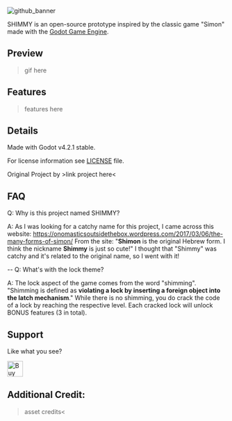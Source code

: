 ![github_banner](https://github.com/HeyNinety/SHIMMY-godot-4-simon-like/assets/68526679/afc93d99-ad9e-45b3-9036-71e674f95fd5)


SHIMMY is an open-source prototype inspired by the classic game "Simon" made with the [Godot Game Engine](https://godotengine.org).


## Preview
>gif here


## Features
>features here


## Details
Made with Godot v4.2.1 stable.

For license information see [LICENSE](LICENSE) file.

Original Project by >link project here<

## FAQ
Q: Why is this project named SHIMMY?

A: As I was looking for a catchy name for this project, I came across this website:
https://onomasticsoutsidethebox.wordpress.com/2017/03/06/the-many-forms-of-simon/
From the site: "**Shimon** is the original Hebrew form. I think the nickname **Shimmy** is just so cute!"
I thought that "Shimmy" was catchy and it's related to the original name, so I went with it!

--
Q: What's with the lock theme?

A: The lock aspect of the game comes from the word "shimming". "Shimming is defined as **violating a lock by inserting a foreign object into the latch mechanism**." While there is no shimming, you do crack the code of a lock by reaching the respective level.
Each cracked lock will unlock BONUS features (3 in total).

## Support
Like what you see?

<a href='https://ko-fi.com/W7W0CJP7P' target='_blank'><img height='36' style='border:0px;height:36px;' src='https://storage.ko-fi.com/cdn/kofi5.png?v=3' border='0' alt='Buy Me a Coffee at ko-fi.com' /></a>


## Additional Credit:
>asset credits<

